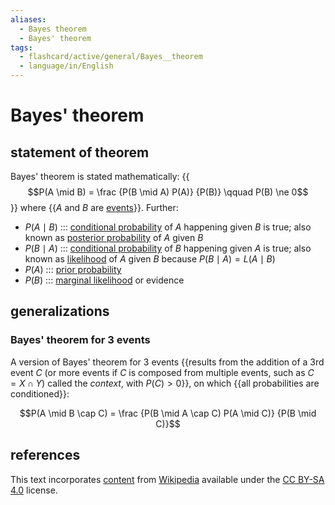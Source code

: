 ```yaml
---
aliases:
  - Bayes theorem
  - Bayes' theorem
tags:
  - flashcard/active/general/Bayes__theorem
  - language/in/English
---
```


# Bayes' theorem

## statement of theorem

Bayes' theorem is stated mathematically: {{$$P(A \mid B) = \frac {P(B \mid A) P(A)} {P(B)} \qquad P(B) \ne 0$$}} where {{$A$ and $B$ are [events](event%20(probability%20theory).md)}}. Further: <!--SR:!2025-06-14,281,334!2025-05-31,268,330-->

- $P(A \mid B)$ ::: [conditional probability](conditional%20probability.md) of $A$ happening given $B$ is true; also known as [posterior probability](posterior%20probability.md) of $A$ given $B$ <!--SR:!2025-08-01,297,294!2025-05-19,231,294-->
- $P(B \mid A)$ ::: [conditional probability](conditional%20probability.md) of $B$ happening given $A$ is true; also known as [likelihood](likelihood%20function.md) of $A$ given $B$ because $P(B \mid A) = L(A \mid B)$ <!--SR:!2025-04-01,191,274!2025-01-19,139,274-->
- $P(A)$ ::: [prior probability](prior%20probability.md) <!--SR:!2025-05-03,248,334!2025-05-30,268,334-->
- $P(B)$ ::: [marginal likelihood](marginal%20likelihood.md) or evidence <!--SR:!2024-12-13,125,294!2025-04-01,222,334-->

## generalizations

### Bayes' theorem for 3 events

A version of Bayes' theorem for 3 events {{results from the addition of a 3rd event $C$ (or more events if $C$ is composed from multiple events, such as $C = X \cap Y$) called the _context_, with $P(C) > 0$}}, on which {{all probabilities are conditioned}}: <!--SR:!2025-01-19,150,294!2025-07-20,308,330-->

$$P(A \mid B \cap C) = \frac {P(B \mid A \cap C) P(A \mid C)} {P(B \mid C)}$$

## references

This text incorporates [content](https://en.wikipedia.org/wiki/Bayes'_theorem) from [Wikipedia](Wikipedia.md) available under the [CC BY-SA 4.0](https://creativecommons.org/licenses/by-sa/4.0/) license.
